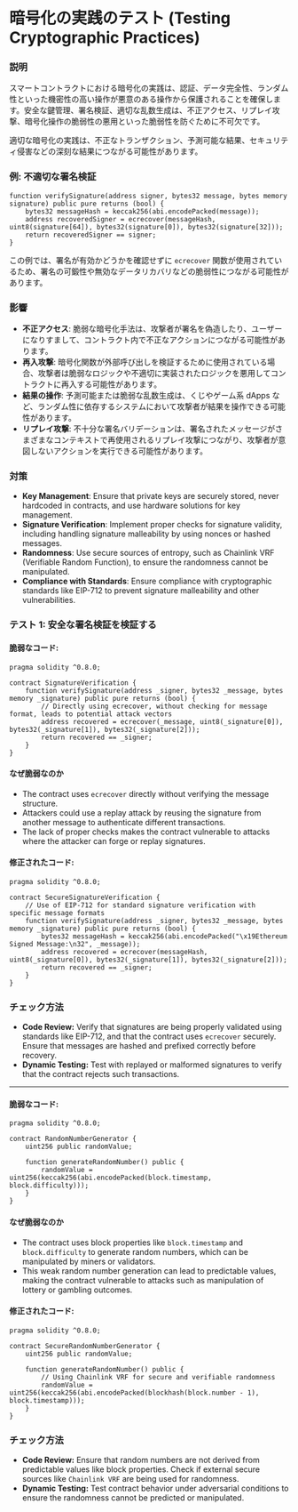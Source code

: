 # 暗号化の実践のテスト (Testing Cryptographic Practices)

### **説明**

スマートコントラクトにおける暗号化の実践は、認証、データ完全性、ランダム性といった機密性の高い操作が悪意のある操作から保護されることを確保します。安全な鍵管理、署名検証、適切な乱数生成は、不正アクセス、リプレイ攻撃、暗号化操作の脆弱性の悪用といった脆弱性を防ぐために不可欠です。

適切な暗号化の実践は、不正なトランザクション、予測可能な結果、セキュリティ侵害などの深刻な結果につながる可能性があります。

### **例: 不適切な署名検証**

```solidity
function verifySignature(address signer, bytes32 message, bytes memory signature) public pure returns (bool) {
    bytes32 messageHash = keccak256(abi.encodePacked(message));
    address recoveredSigner = ecrecover(messageHash, uint8(signature[64]), bytes32(signature[0]), bytes32(signature[32]));
    return recoveredSigner == signer;
}
```

この例では、署名が有効かどうかを確認せずに `ecrecover` 関数が使用されているため、署名の可鍛性や無効なデータリカバリなどの脆弱性につながる可能性があります。

### **影響**

- **不正アクセス**: 脆弱な暗号化手法は、攻撃者が署名を偽造したり、ユーザーになりすまして、コントラクト内で不正なアクションにつながる可能性があります。
- **再入攻撃**: 暗号化関数が外部呼び出しを検証するために使用されている場合、攻撃者は脆弱なロジックや不適切に実装されたロジックを悪用してコントラクトに再入する可能性があります。
- **結果の操作**: 予測可能または脆弱な乱数生成は、くじやゲーム系 dApps など、ランダム性に依存するシステムにおいて攻撃者が結果を操作できる可能性があります。
- **リプレイ攻撃**: 不十分な署名バリデーションは、署名されたメッセージがさまざまなコンテキストで再使用されるリプレイ攻撃につながり、攻撃者が意図しないアクションを実行できる可能性があります。

### **対策**

- **Key Management**: Ensure that private keys are securely stored, never hardcoded in contracts, and use hardware solutions for key management.
- **Signature Verification**: Implement proper checks for signature validity, including handling signature malleability by using nonces or hashed messages.
- **Randomness**: Use secure sources of entropy, such as Chainlink VRF (Verifiable Random Function), to ensure the randomness cannot be manipulated.
- **Compliance with Standards**: Ensure compliance with cryptographic standards like EIP-712 to prevent signature malleability and other vulnerabilities.



### **テスト 1: 安全な署名検証を検証する**

#### 脆弱なコード:

```solidity
pragma solidity ^0.8.0;

contract SignatureVerification {
    function verifySignature(address _signer, bytes32 _message, bytes memory _signature) public pure returns (bool) {
        // Directly using ecrecover, without checking for message format, leads to potential attack vectors
        address recovered = ecrecover(_message, uint8(_signature[0]), bytes32(_signature[1]), bytes32(_signature[2]));
        return recovered == _signer;
    }
}
```

#### **なぜ脆弱なのか**

- The contract uses `ecrecover` directly without verifying the message structure.
- Attackers could use a replay attack by reusing the signature from another message to authenticate different transactions.
- The lack of proper checks makes the contract vulnerable to attacks where the attacker can forge or replay signatures.

#### 修正されたコード:

```solidity
pragma solidity ^0.8.0;

contract SecureSignatureVerification {
    // Use of EIP-712 for standard signature verification with specific message formats
    function verifySignature(address _signer, bytes32 _message, bytes memory _signature) public pure returns (bool) {
        bytes32 messageHash = keccak256(abi.encodePacked("\x19Ethereum Signed Message:\n32", _message));
        address recovered = ecrecover(messageHash, uint8(_signature[0]), bytes32(_signature[1]), bytes32(_signature[2]));
        return recovered == _signer;
    }
}

```

### **チェック方法**
- **Code Review:** Verify that signatures are being properly validated using standards like EIP-712, and that the contract uses `ecrecover` securely. Ensure that messages are hashed and prefixed correctly before recovery.
- **Dynamic Testing:** Test with replayed or malformed signatures to verify that the contract rejects such transactions.


---

#### 脆弱なコード:

```solidity
pragma solidity ^0.8.0;

contract RandomNumberGenerator {
    uint256 public randomValue;

    function generateRandomNumber() public {
        randomValue = uint256(keccak256(abi.encodePacked(block.timestamp, block.difficulty)));
    }
}
```


#### **なぜ脆弱なのか**

- The contract uses block properties like `block.timestamp` and `block.difficulty` to generate random numbers, which can be manipulated by miners or validators.
- This weak random number generation can lead to predictable values, making the contract vulnerable to attacks such as manipulation of lottery or gambling outcomes.

#### 修正されたコード:

```solidity
pragma solidity ^0.8.0;

contract SecureRandomNumberGenerator {
    uint256 public randomValue;

    function generateRandomNumber() public {
        // Using Chainlink VRF for secure and verifiable randomness
        randomValue = uint256(keccak256(abi.encodePacked(blockhash(block.number - 1), block.timestamp)));
    }
}

```

### **チェック方法**
- **Code Review:** Ensure that random numbers are not derived from predictable values like block properties. Check if external secure sources like `Chainlink VRF` are being used for randomness.
- **Dynamic Testing:** Test contract behavior under adversarial conditions to ensure the randomness cannot be predicted or manipulated.
